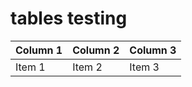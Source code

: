 # tables testing

| Column 1 | Column 2 | Column 3 |
| :-- | :-- | :-- |
| Item 1 | Item 2 | Item 3 |
